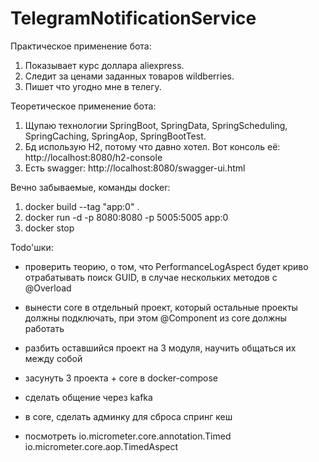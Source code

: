 # TelegramNotificationService

Практическое применение бота:
1. Показывает курс доллара aliexpress.
2. Следит за ценами заданных товаров wildberries.
3. Пишет что угодно мне в телегу.

Теоретическое применение бота:
1. Щупаю технологии SpringBoot, SpringData, SpringScheduling, SpringCaching, SpringAop, SpringBootTest.
2. Бд использую H2, потому что давно хотел. Вот консоль её: http://localhost:8080/h2-console
3. Есть swagger: http://localhost:8080/swagger-ui.html

Вечно забываемые, команды docker:
1. docker build --tag "app:0" .
2. docker run -d -p 8080:8080 -p 5005:5005 app:0
3. docker stop

Todo'шки:
- проверить теорию, о том, что PerformanceLogAspect будет криво отрабатывать поиск GUID, в случае нескольких методов с @Overload

- вынести core в отдельный проект, который остальные проекты должны подключать, при этом @Component из core должны работать
- разбить оставшийся проект на 3 модуля, научить общаться их между собой
- засунуть 3 проекта + core в docker-compose
- сделать общение через kafka

- в core, сделать админку для сброса спринг кеш

- посмотреть io.micrometer.core.annotation.Timed io.micrometer.core.aop.TimedAspect
